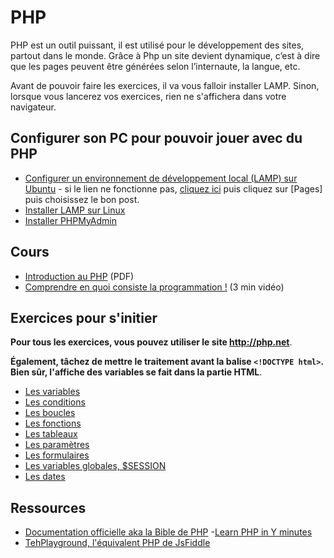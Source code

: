 # PHP

PHP est un outil puissant, il est utilisé pour le développement des sites, partout dans le monde. Grâce à Php un site devient dynamique, c’est à dire que les pages peuvent être générées selon l’internaute, la langue, etc.

Avant de pouvoir faire les exercices, il va vous falloir installer LAMP. Sinon, lorsque vous lancerez vos exercices, rien ne s'affichera dans votre navigateur.

## Configurer son PC pour pouvoir jouer avec du PHP
- [Configurer un environnement de développement local (LAMP) sur Ubuntu](https://github.com/becodeorg/BeCode/wiki/Configurer-un-environnement-de-développement-local-(LAMP)-sur-Ubuntu) - si le lien ne fonctionne pas, [cliquez ici](https://github.com/becodeorg/BeCode/wiki) puis cliquez sur [Pages] puis choisissez le bon post.
- [Installer LAMP sur Linux](https://doc.ubuntu-fr.org/lamp)
- [Installer PHPMyAdmin](https://doc.ubuntu-fr.org/phpmyadmin)

## Cours
- [Introduction au PHP](PHP-Introduction.pdf) (PDF)
- [Comprendre en quoi consiste la programmation !](https://www.video2brain.com/fr/tuto/en-quoi-consiste-la-programmation) (3 min vidéo)


## Exercices pour s'initier
**Pour tous les exercices, vous pouvez utiliser le site <http://php.net>**.

**Également, tâchez de mettre le traitement avant la balise `<!DOCTYPE html>`. Bien sûr, l'affiche des variables se fait dans la partie HTML**.
- [Les variables](php-ex-variables.md)
- [Les conditions](php-ex-conditions.md)
- [Les boucles](php-ex-loop.md)
- [Les fonctions](php-ex-fonctions.md)
- [Les tableaux](php-ex-arrays.md)
- [Les paramètres](php-ex-paramUrl.md)
- [Les formulaires](php-ex-forms.md)
- [Les variables globales, $SESSION](php-ex-variablesglobales.md)
- [Les dates](php-ex-date.md)

## Ressources

- [Documentation officielle aka la Bible de PHP](http://php.net/manual/fr/index.php)
-[Learn PHP in Y minutes](https://learnxinyminutes.com/docs/fr-fr/php/)
- [TehPlayground, l'équivalent PHP de JsFiddle](https://tehplayground.com)
